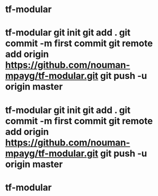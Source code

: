 # tf-modular
# tf-modular git init git add . git commit -m first commit git remote add origin https://github.com/nouman-mpayg/tf-modular.git git push -u origin master
# tf-modular git init git add . git commit -m first commit git remote add origin https://github.com/nouman-mpayg/tf-modular.git git push -u origin master
# tf-modular

